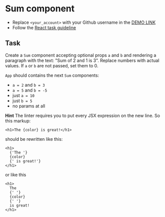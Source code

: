 # Sum component
- Replace `<your_account>` with your Github username in the [DEMO LINK](https://<your_account>.github.io/react_sum/)
- Follow the [React task guideline](https://github.com/mate-academy/react_task-guideline#react-tasks-guideline)

## Task
Create a `Sum` component accepting optional props `a` and `b` and rendering
a paragraph with the text: "Sum of 2 and 1 is 3". Replace numbers with actual
values. If `a` or `b` are not passed, set them to 0.

`App` should contains the next `Sum` components:
- `a = 2` and `b = 3`
- `a = 5` and `b = -5`
- just `a = 10`
- just `b = 5`
- no params at all

**Hint**
The linter requires you to put every JSX expression on the new line. So this
markup:
```JSX
<h1>The {color} is great!</h1>
```
should be rewritten like this:
```JSX
<h1>
  {'The '}
  {color}
  {' is great!'}
</h1>
```
or like this
```JSX
<h1>
  The
  {' '}
  {color}
  {' '}
  is great!
</h1>
```
